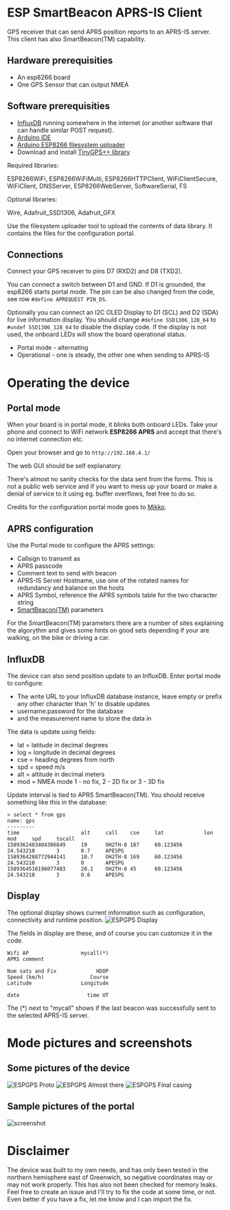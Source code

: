 # ESP SmartBeacon APRS-IS Client
GPS receiver that can send APRS position reports to an APRS-IS server. This client has also SmartBeacon(TM) capability.

## Hardware prerequisities
- An esp8266 board
- One GPS Sensor that can output NMEA

## Software prerequisities
- [InfluxDB](https://www.influxdata.com/) running somewhere in the internet
(or another software that can handle similar POST request).
- [Arduino IDE](https://www.arduino.cc/en/main/software)
- [Arduino ESP8266 filesystem uploader](https://github.com/esp8266/arduino-esp8266fs-plugin)
- Download and install [TinyGPS++ library](http://arduiniana.org/libraries/tinygpsplus/)

Required libraries:

ESP8266WiFi, ESP8266WiFiMulti,  ESP8266HTTPClient, WiFiClientSecure, WiFiClient, DNSServer, ESP8266WebServer, SoftwareSerial, FS

Optional libraries:

Wire, Adafruit_SSD1306, Adafruit_GFX

Use the filesystem uploader tool to upload the contents of data library. It contains the files for
the configuration portal.

## Connections
Connect your GPS receiver to pins D7 (RXD2) and D8 (TXD2). 

You can connect a switch between D1 and GND. If D1 is grounded, the esp8266 starts portal mode. The pin can be
also changed from the code, see row `#define APREQUEST PIN_D5`.

Optionally you can connect an I2C OLED Display to D1 (SCL) and D2 (SDA) for live information display. 
You should change `#define SSD1306_128_64` to `#undef SSD1306_128_64` to disable the display code. If the display is not used,
the onboard LEDs will show the board operational status.
- Portal mode - alternating
- Operational - one is steady, the other one when sending to APRS-IS

# Operating the device

## Portal mode
When your board is in portal mode, it blinks both onboard LEDs. Take your phone and connect to WiFi network 
**ESP8266 APRS** and accept that there's no internet connection etc.

Open your browser and go to `http://192.168.4.1/`

The web GUI should be self explanatory.

There's almost no sanity checks for the data sent from the forms. This is not a public web service and if you
want to mess up your board or make a denial of service to it using eg. buffer overflows, feel free to do so.

Credits for the configuration portal mode goes to [Mikko](https://github.com/oh2mp/).

## APRS configuration
Use the Portal mode to configure the APRS settings:
- Callsign to transmit as
- APRS passcode
- Comment text to send with beacon
- APRS-IS Server Hostname, use one of the rotated names for redundancy and balance on the hosts
- APRS Symbol, reference the APRS symbols table for the two character string
- [SmartBeacon(TM)](http://www.hamhud.net/hh2/smartbeacon.html) parameters

For the SmartBeacon(TM) parameters there are a number of sites explaining the algorythm and gives some hints on good sets depending if your are walking, on the bike or driving a car. 

## InfluxDB
The device can also send position update to an InfluxDB. Enter portal mode to configure:
- The write URL to your InfluxDB database instance, leave empty or prefix any other character than 'h' to disable updates
- username:password for the database
- and the measurement name to store the data in

The data is update using fields:
- lat = latitude in decimal degrees
- log = longitude in decimal degrees
- cse = heading degrees from north
- spd = speed m/s
- alt = altitude in decimal meters
- mod = NMEA mode 1 - no fix, 2 - 2D fix or 3 - 3D fix

Update interval is tied to APRS SmartBeacon(TM). You should receive something like this in the database:

```
> select * from gps
name: gps
---------
time                    alt     call    cse     lat             lon             mod     spd     tocall
1589362483404306849     19      OH2TH-8 187     60.123456       24.543210       3       0.7     APESPG
1589364288772944141     10.7    OH2TH-8 169     60.123456       24.543210       3       0       APESPG
1589364516196077483     20.1    OH2TH-8 45      60.123456       24.543210       3       0.6     APESPG
```

## Display
The optional display shows current information such as configuration, connectivity and runtime position.
![ESPGPS Display](s/ESPGPS-display.jpg)

The fields in display are these, and of course you can customize it in the code.
```
Wifi AP                 mycall(*)
APRS comment

Num sats and Fix             HDOP
Speed (km/h)               Course
Latitude                Longitude 

date                      time UT
```

The (*) next to "mycall" shows if the last beacon was successfully sent to the selected APRS-IS server.

# Mode pictures and screenshots

## Some pictures of the device
![ESPGPS Proto](s/ESPGPS-proto.jpg)
![ESPGPS Almost there](s/ESPGPS-almost.jpg)
![ESPGPS Final casing](s/ESPGPS-final.jpg)

## Sample pictures of the portal
![screenshot](s/screenshot.jpg)

# Disclaimer
The device was built to my own needs, and has only been tested in the northern hemisphere east of Greenwich, so negative coordinates may or may not work properly. This has also not been checked for memory leaks. Feel free to create an issue and I'll try to fix the code at some time, or not. Even better if you have a fix, let me know and I can import the fix.